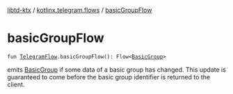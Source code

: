 [libtd-ktx](../index.md) / [kotlinx.telegram.flows](index.md) / [basicGroupFlow](./basic-group-flow.md)

# basicGroupFlow

`fun `[`TelegramFlow`](../kotlinx.telegram.core/-telegram-flow/index.md)`.basicGroupFlow(): Flow<`[`BasicGroup`](https://tdlibx.github.io/td/docs/org/drinkless/td/libcore/telegram/TdApi.BasicGroup.html)`>`

emits [BasicGroup](https://tdlibx.github.io/td/docs/org/drinkless/td/libcore/telegram/TdApi.BasicGroup.html) if some data of a basic group has changed. This update is guaranteed to come
before the basic group identifier is returned to the client.

